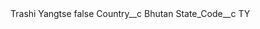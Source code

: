 <?xml version="1.0" encoding="UTF-8"?>
<CustomMetadata xmlns="http://soap.sforce.com/2006/04/metadata" xmlns:xsi="http://www.w3.org/2001/XMLSchema-instance" xmlns:xsd="http://www.w3.org/2001/XMLSchema">
    <label>Trashi Yangtse</label>
    <protected>false</protected>
    <values>
        <field>Country__c</field>
        <value xsi:type="xsd:string">Bhutan</value>
    </values>
    <values>
        <field>State_Code__c</field>
        <value xsi:type="xsd:string">TY</value>
    </values>
</CustomMetadata>
